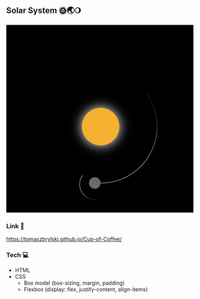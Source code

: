 ## Solar System 🌞🌏🌖

![Conventer](Solar.gif)

### Link 🔗
https://tomaszbrylski.github.io/Cup-of-Coffee/
### Tech 💻
- HTML
- CSS
  - Box model (box-sizing, margin, padding)
  - Flexbox (display: flex, justify-content, align-items)
  
